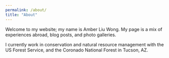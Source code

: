 ```yaml
---
permalink: /about/
title: "About"
---
```


Welcome to my website; my name is Amber Liu Wong. My page is a mix of experiences abroad, blog posts, and photo galleries.

I currently work in conservation and natural resource management with the US Forest Service, and the Coronado National Forest in Tucson, AZ.